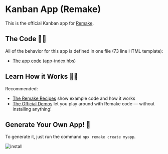 # Kanban App (Remake)

This is the official Kanban app for [Remake](https://remaketheweb.com/).

## The Code 👩‍💻

All of the behavior for this app is defined in one file (73 line HTML template):

* [The app code](pages/app-index.hbs) (app-index.hbs)

## Learn How it Works 👩‍🏫

Recommended:

* [The Remake Recipes](https://recipes.remaketheweb.com/) show example code and how it works
* [The Official Demos](https://docs.remaketheweb.com/interactive-demos/) let you play around with Remake code — without installing anything!


## Generate Your Own App! 🎉

To generate it, just run the command `npx remake create myapp`.

![install](https://user-images.githubusercontent.com/364330/125079931-2ecd8500-e092-11eb-80ad-e3131c7def16.gif)
